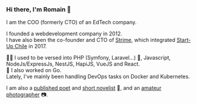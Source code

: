 ### Hi there, I'm Romain 👋

I am the COO (formerly CTO) of an EdTech company.

I founded a webdevelopment company in 2012.\
I have also been the co-founder and CTO of [Strime](https://github.com/strimeapp/), which integrated [Start-Up Chile](https://www.startupchile.org/) in 2017.

:genie_man: I used to be versed into PHP (Symfony, Laravel...) :elephant:, Javascript, NodeJs/ExpressJs, NestJS, HapiJS, VueJS and React.\
🌱 I also worked on Go.\
Lately, I've mainly been handling DevOps tasks on Docker and Kubernetes.

I am also a [published poet](https://tangerinenights.com/p/valparaiso) and [short novelist](https://tangerinenights.com/p/prime-a-l-enfance) :closed_book:, and an [amateur photographer](https://www.instagram.com/bobby__photo/) :camera:.

<!--[![Anurag's GitHub stats](https://github-readme-stats.vercel.app/api?username=romain&count_private=true&show_icons=true)](https://github.com/anuraghazra/github-readme-stats)-->

<!--
**Romain/romain** is a ✨ _special_ ✨ repository because its `README.md` (this file) appears on your GitHub profile.

Here are some ideas to get you started:

- 🔭 I’m currently working on ...
- 🌱 I’m currently learning ...
- 👯 I’m looking to collaborate on ...
- 🤔 I’m looking for help with ...
- 💬 Ask me about ...
- 📫 How to reach me: ...
- 😄 Pronouns: ...
- ⚡ Fun fact: ...
-->
